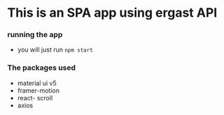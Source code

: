 # This is an SPA app using ergast API

### running the app
- you will just run `npm start`

### The packages used
- material ui v5
- framer-motion
- react- scroll
- axios
